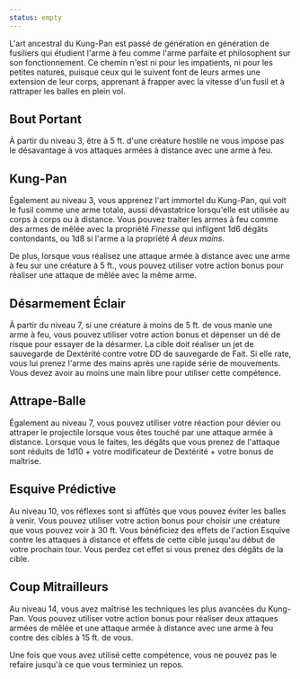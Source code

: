 ```yaml
---
status: empty
---
```

L'art ancestral du Kung-Pan est passé de génération en génération de fusiliers qui étudient l'arme à feu comme l'arme parfaite et philosophent sur son fonctionnement. Ce chemin n'est ni pour les impatients, ni pour les petites natures, puisque ceux qui le suivent font de leurs armes une extension de leur corps, apprenant à frapper avec la vitesse d'un fusil et à rattraper les balles en plein vol.

## Bout Portant

À partir du niveau 3, être à 5 ft. d'une créature hostile ne vous impose pas le désavantage à vos attaques armées à distance avec une arme à feu.

## Kung-Pan

Également au niveau 3, vous apprenez l'art immortel du Kung-Pan, qui voit le fusil comme une arme totale, aussi dévastatrice lorsqu'elle est utilisée au corps à corps ou à distance. Vous pouvez traiter les armes à feu comme des armes de mêlée avec la propriété *Finesse* qui infligent 1d6 dégâts contondants, ou 1d8 si l'arme a la propriété *À deux mains*.

De plus, lorsque vous réalisez une attaque armée à distance avec une arme à feu sur une créature à 5 ft., vous pouvez utiliser votre action bonus pour réaliser une attaque de mêlée avec la même arme.

## Désarmement Éclair

À partir du niveau 7, si une créature à moins de 5 ft. de vous manie une arme à feu, vous pouvez utiliser votre action bonus et dépenser un dé de risque pour essayer de la désarmer. La cible doit réaliser un jet de sauvegarde de Dextérité contre votre DD de sauvegarde de Fait. Si elle rate, vous lui prenez l'arme des mains après une rapide série de mouvements. Vous devez avoir au moins une main libre pour utiliser cette compétence.

## Attrape-Balle

Également au niveau 7, vous pouvez utiliser votre réaction pour dévier ou attraper le projectile lorsque vous êtes touché par une attaque armée à distance. Lorsque vous le faites, les dégâts que vous prenez de l'attaque sont réduits de 1d10 + votre modificateur de Dextérité + votre bonus de maîtrise.

## Esquive Prédictive

Au niveau 10, vos réflexes sont si affûtés que vous pouvez éviter les balles à venir. Vous pouvez utiliser votre action bonus pour choisir une créature que vous pouvez voir à 30 ft. Vous bénéficiez des effets de l'action Esquive contre les attaques à distance et effets de cette cible jusqu'au début de votre prochain tour. Vous perdez cet effet si vous prenez des dégâts de la cible.

## Coup Mitrailleurs

Au niveau 14, vous avez maîtrisé les techniques les plus avancées du Kung-Pan. Vous pouvez utiliser votre action bonus pour réaliser deux attaques armées de mêlée et une attaque armée à distance avec une arme à feu contre des cibles à 15 ft. de vous.

Une fois que vous avez utilisé cette compétence, vous ne pouvez pas le refaire jusqu'à ce que vous terminiez un repos.
